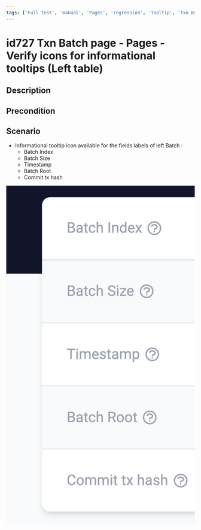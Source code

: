 ```yaml
---
tags: ['Full test', 'manual', 'Pages', 'regression', 'Tooltip', 'Txn Batch', 'Active']
---
```


# id727 Txn Batch page - Pages - Verify icons for informational tooltips (Left table)

## Description


## Precondition


## Scenario
- Informational tooltip icon available for the fields labels of left Batch :
    - Batch Index
    - Batch Size
    - Timestamp
    - Batch Root
    - Commit tx hash

![Screenshot](../../../../static/img/Pages/Batch%20page/id727.png)
